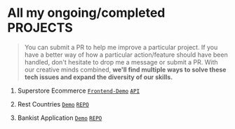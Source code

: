 <!-- @format -->

# All my ongoing/completed PROJECTS

> You can submit a PR to help me improve a particular project. If you have a better way of how a particular action/feature should have been handled, don't hesitate to drop me a message or submit a PR.
> With our creative minds combined,
> **we'll find multiple ways to solve these tech issues and expand the diversity of our skills.**

1. Superstore Ecommerce
   [`Frontend-Demo`](https://618f99b064c9d5c89dd7dde0--gideon-ecom1.netlify.app)
   [`API`](https://dashboard.heroku.com/apps/ecommerce1-backend)

2. Rest Countries
   [`Demo`](https://gideon-rest-countries.netlify.app)
   [`REPO`](https://github.com/ThriledLokki983/isafs2-frontend-project)

3. Bankist Application
   [`Demo`](https://gideon-bankist-app.netlify.app)
   [`REPO`](https://github.com/ThriledLokki983/bankist-app)
